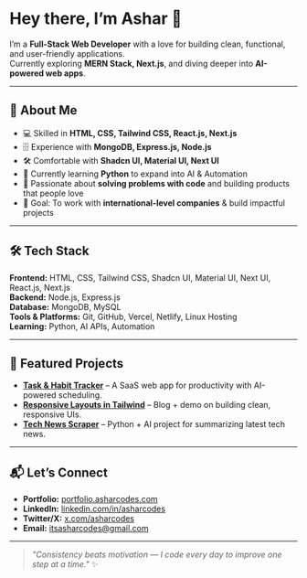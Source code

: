 # Hey there, I’m Ashar 👋

I’m a **Full-Stack Web Developer** with a love for building clean, functional, and user-friendly applications.  
Currently exploring **MERN Stack, Next.js**, and diving deeper into **AI-powered web apps**.  

---

## 🚀 About Me
- 💻 Skilled in **HTML, CSS, Tailwind CSS, React.js, Next.js**
- 🗄️ Experience with **MongoDB, Express.js, Node.js**
- 🛠️ Comfortable with **Shadcn UI, Material UI, Next UI**
- 📌 Currently learning **Python** to expand into AI & Automation
- 🌱 Passionate about **solving problems with code** and building products that people love
- 🎯 Goal: To work with **international-level companies** & build impactful projects

---

## 🛠 Tech Stack
**Frontend:** HTML, CSS, Tailwind CSS, Shadcn UI, Material UI, Next UI, React.js, Next.js  
**Backend:** Node.js, Express.js  
**Database:** MongoDB, MySQL  
**Tools & Platforms:** Git, GitHub, Vercel, Netlify, Linux Hosting  
**Learning:** Python, AI APIs, Automation  

---

## 📌 Featured Projects
- **[Task & Habit Tracker](#)** – A SaaS web app for productivity with AI-powered scheduling.  
- **[Responsive Layouts in Tailwind](#)** – Blog + demo on building clean, responsive UIs.  
- **[Tech News Scraper](#)** – Python + AI project for summarizing latest tech news.

---

## 📬 Let’s Connect
- **Portfolio:** [portfolio.asharcodes.com](#)
- **LinkedIn:** [linkedin.com/in/asharcodes](#)  
- **Twitter/X:** [x.com/asharcodes](#)  
- **Email:** itsasharcodes@gmail.com  

---

> _"Consistency beats motivation — I code every day to improve one step at a time."_ ✨

